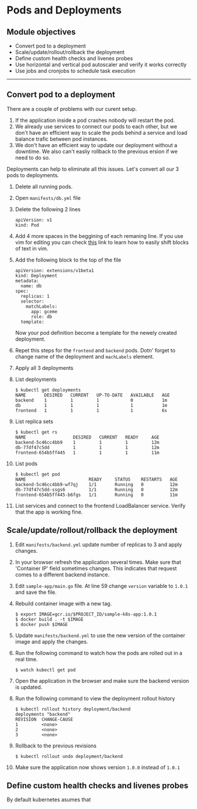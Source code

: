 Pods and Deployments
=============

Module objectives
-----------------

- Convert pod to a deployment
- Scale/update/rollout/rollback the deployment
- Define custom health checks and livenes probes
- Use horizontal and vertical pod autoscaler and verify it works correctly
- Use jobs and cronjobs to schedule task execution

---

Convert pod to a deployment
---------------------------

There are a couple of problems with our curent setup.

1. If the application inside a pod crashes nobody will restart the pod.
1. We already use services to connect our pods to each other, but we don't have an efficient way to scale the pods behind a service and load balance trafic between pod instances.
1. We don't have an efficient way to update our deployment without a downtime. We also can't easliy rollback to the previous ersion if we need to do so.

Deployments can help to eliminate all this issues. Let's convert all our 3 pods to deployments.

1. Delete all running pods.

1. Open `manifests/db.yml` file

1. Delete the following 2 lines
    ```
    apiVersion: v1 
    kind: Pod
    ``` 
1. Add 4 more spaces in the beggining of each remaning line. If you use vim for editing you can check [this](http://vim.wikia.com/wiki/Shifting_blocks_visually) link to learn how to easily shift blocks of text in vim.

1. Add the following block to the top of the file

    ```
    apiVersion: extensions/v1beta1 
    kind: Deployment
    metadata:
      name: db
    spec:
      replicas: 1
      selector:
        matchLabels:
          app: gceme
          role: db
      template:
    ```
    Now your pod definition become a template for the newely created deployment. 

1. Repet this steps for the `frontend` and `backend` pods. Dotn' forget to change name of the deployment and  `machLabels` element.

1. Apply all 3 deployments

1. List deployments 

    ```
    $ kubectl get deployments
    NAME       DESIRED   CURRENT   UP-TO-DATE   AVAILABLE   AGE
    backend    1         1         1            0           1m
    db         1         1         1            1           1m
    frontend   1         1         1            1           6s
    ```

1. List replica sets

    ```
    $ kubectl get rs
    NAME                  DESIRED   CURRENT   READY     AGE
    backend-5c46cc4bb9    1         1         1         12m
    db-77df47c5dd         1         1         1         12m
    frontend-654b5ff445   1         1         1         11m
    ```

1. List pods

    ```
    $ kubectl get pod
    NAME                        READY     STATUS    RESTARTS   AGE
    backend-5c46cc4bb9-wf7qj    1/1       Running   0          12m
    db-77df47c5dd-ssgs6         1/1       Running   0          12m
    frontend-654b5ff445-b6fgs   1/1       Running   0          11m
    ```

1. List services and connect to the frontend LoadBalancer service. Verify that the app is working fine.

Scale/update/rollout/rollback the deployment
--------------------------------------------

1. Edit `manifests/backend.yml` update number of replicas to 3 and apply changes.

1. In your browser refresh the application several times. Make sure that 'Container IP' field sometimes changes. This indicates that request comes to a different backend instance.

1. Edit `sample-app/main.go` file. At line 59 change `version` variable to `1.0.1` and save the file.

1. Rebuild container image with a new tag.
    ```
    $ export IMAGE=gcr.io/$PROJECT_ID/sample-k8s-app:1.0.1 
    $ docker build . -t $IMAGE
    $ docker push $IMAGE
    ```
1. Update `manifests/backend.yml` to use the new version of the container image and apply the changes.

1. Run the following command to watch how the pods are rolled out in a real time.

    ```
    $ watch kubectl get pod 
    ```

1. Open the application in the browser and make sure the backend version is updated.

1. Run the following command to view the deployment rollout history 
    ```
    $ kubectl rollout history deployment/backend
    deployments "backend"
    REVISION  CHANGE-CAUSE
    1         <none>
    2         <none>
    3         <none>
    ```

1. Rollback to the previous revisions

    ```
    $ kubectl rollout undo deployment/backend
    ```

1. Make sure the application now shows version `1.0.0` instead of `1.0.1`

Define custom health checks and livenes probes
----------------------------------------------

By default kubernetes asumes that 
